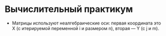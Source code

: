 # Вычислительный практикум

- Матрицы используют неалгебраические оси: первая координата это X (с итерируемой переменной i и размером n), вторая — Y (с j и m).
